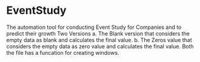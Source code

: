 # EventStudy
The automation tool for conducting Event Study for Companies and to predict their growth
Two Versions
 a. The Blank version that considers the empty data as blank and calculates the final value.
 b. The Zeros value that considers the empty data as zero value and calculates the final value.
Both the file has a funcation for creating windows.
